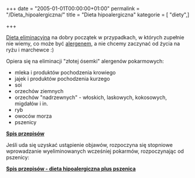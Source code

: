 +++
date = "2005-01-01T00:00:00+01:00"
permalink = "/Dieta_hipoalergiczna/"
title = "Dieta hipoalergiczna"
kategorie = [ "diety",]

+++

[Dieta eliminacyjna](/atopedia/Dieta_eliminacyjna "wikilink") na dobry początek
w przypadkach, w których zupełnie nie wiemy, co może być
[alergenem](/atopedia/alergen "wikilink"), a nie chcemy zaczynać od życia na
ryżu i marchewce :)

Opiera się na eliminacji "złotej ósemki" alergenów pokarmowych:

-   mleka i produktów pochodzenia krowiego
-   jajek i produktów pochodzenia kurzego
-   soi
-   orzechów ziemnych
-   orzechów "nadrzewnych" - włoskich, laskowych, kokosowych, migdałów i in.
-   ryb
-   owoców morza
-   pszenicy

**[Spis przepisów](/atopedia/:Kategoria:Dieta_hipoalergiczna "wikilink")**

Jeśli uda się uzyskać ustąpienie objawów, rozpoczyna się stopniowe wprowadzanie wyeliminowanych wcześniej pokarmów, rozpoczynając od pszenicy:

**[Spis przepisów - dieta hipoalergiczna plus pszenica](/atopedia/:Kategoria:Dieta_hipoalergiczna_plus_pszenica "wikilink")**
